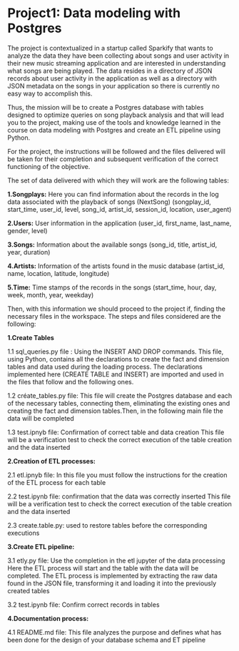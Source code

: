 # Project1: Data modeling with Postgres
 
 
The project is contextualized in a startup called Sparkify that wants to analyze the data they have been collecting about songs and user activity in their new music streaming application and are interested in understanding what songs are being played. The data resides in a directory of JSON records about user activity in the application as well as a directory with JSON metadata on the songs in your application so there is currently no easy way to accomplish this.

Thus, the mission will be to create a Postgres database with tables designed to optimize queries on song playback analysis and that will lead you to the project, making use of the tools and knowledge learned in the course on data modeling with Postgres and create an ETL pipeline using Python.

For the project, the instructions will be followed and the files delivered will be taken for their completion and subsequent verification of the correct functioning of the objective. 

The set of data delivered with which they will work are the following tables:

**1.Songplays:** Here you can find information about the records in the log data associated with the playback of songs (NextSong)
(songplay_id, start_time, user_id, level, song_id, artist_id, session_id, location, user_agent)

**2.Users:** User information in the application
(user_id, first_name, last_name, gender, level)

**3.Songs:** Information about the available songs
(song_id, title, artist_id, year, duration)

**4.Artists:** Information of the artists found in the music database
(artist_id, name, location, latitude, longitude)

**5.Time:** Time stamps of the records in the songs 
(start_time, hour, day, week, month, year, weekday)

Then, with this information we should proceed to the project if, finding the necessary files in the workspace. The steps and files considered are the following:

**1.Create Tables**

 1.1 sql_queries.py file : 
 Using the INSERT AND DROP commands.
 This file, using Python, contains all the declarations to create the fact and dimension tables and data used during the loading process. The declarations implemented here        (CREATE TABLE and INSERT) are imported and used in the files that follow and the following ones.

 1.2 créate_tables.py file: 
 This file will create the Postgres database and each of the necessary tables, connecting them, eliminating the existing ones and creating the fact and dimension   tables.Then, in the following main file the data will be completed

 1.3 test.ipnyb file: 
 Confirmation of correct table and data creation
 This file will be a verification test to check the correct execution of the table creation and the data inserted


**2.Creation of ETL processes:**

 2.1 etl.ipnyb file: 
 In this file you must follow the instructions for the creation of the ETL process for each table 

 2.2 test.ipynb file: confirmation that the data was correctly inserted 
 This file will be a verification test to check the correct execution of the table creation and the data inserted

 2.3 create.table.py: used to restore tables before the corresponding executions



**3.Create ETL pipeline:**

 3.1 etly.py file: 
 Use the completion in the etl jupyter of the data processing
 Here the ETL process will start and the table with the data will be completed. The ETL process is implemented by extracting the raw data found in the JSON file, transforming it and loading it into the previously created tables

 3.2 test.ipynb file: 
 Confirm correct records in tables


**4.Documentation process:**

 4.1 README.md file: This file analyzes the purpose and defines what has been done for the design of your database schema and ET pipeline
